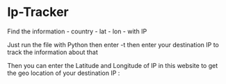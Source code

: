 # Ip-Tracker
Find the information - country - lat - lon - with IP

Just run the file with Python then enter -t then enter your destination IP to track the information about that

Then you can enter the Latitude and Longitude of IP in this website to get the geo location of your destination IP : 

